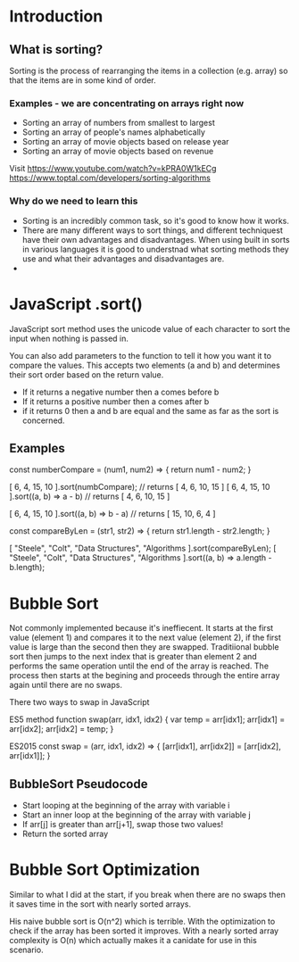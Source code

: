 # Introduction

## What is sorting?
Sorting is the process of rearranging the items in a collection (e.g. array) so that the items are in some kind of order.

### Examples - we are concentrating on arrays right now
* Sorting an array of numbers from smallest to largest
* Sorting an array of people's names alphabetically
* Sorting an array of movie objects based on release year
* Sorting an array of movie objects based on revenue

Visit
https://www.youtube.com/watch?v=kPRA0W1kECg 
https://www.toptal.com/developers/sorting-algorithms 

### Why do we need to learn this
* Sorting is an incredibly common task, so it's good to know how it works. 
* There are many different ways to sort things, and different techniquest have their own advantages and disadvantages. When using built in sorts in various languages it is good to understnad what sorting methods they use and what their advantages and disadvantages are.
* 

# JavaScript  .sort()
JavaScript sort method uses the unicode value of each character to sort the input when nothing is passed in.

You can also add parameters to the function to tell it how you want it to compare the values.  This accepts two elements (a and b) and determines their sort order based on the return value.  
* If it returns a negative number then a comes before b
* If it returns a positive number then a comes after b
* if it returns 0 then a and b are equal and the same as far as the sort is concerned.

## Examples

const numberCompare = (num1, num2) => {
  return num1 - num2;
}

[ 6, 4, 15, 10 ].sort(numbCompare);     // returns [ 4, 6, 10, 15 ]
[ 6, 4, 15, 10 ].sort((a, b) => a - b)  // returns [ 4, 6, 10, 15 ]


[ 6, 4, 15, 10 ].sort((a, b) => b - a)  // returns [ 15, 10, 6, 4 ]


const compareByLen = (str1, str2) => {
  return str1.length - str2.length;
}

[ "Steele", "Colt", "Data Structures", "Algorithms ].sort(compareByLen);
[ "Steele", "Colt", "Data Structures", "Algorithms ].sort((a, b) => a.length - b.length);

# Bubble Sort
Not commonly implemented because it's ineffiecent.  It starts at the first value (element 1) and compares it to the next value (element 2), if the first value is large than the second then they are swapped.  Traditiional bubble sort then jumps to the next index that is greater than element 2 and performs the same operation until the end of the array is reached.  The process then starts at the begining and proceeds through the entire array again until there are no swaps.

There two ways to swap in JavaScript

ES5 method
function swap(arr, idx1, idx2) {
  var temp = arr[idx1];
  arr[idx1] = arr[idx2];
  arr[idx2] = temp;
}

ES2015
const swap = (arr, idx1, idx2) => {
  [arr[idx1], arr[idx2]] = [arr[idx2], arr[idx1]];
}

## BubbleSort Pseudocode
* Start looping at the beginning of the array with variable i
* Start an inner loop at the beginning of the array with variable j
* If arr[j] is greater than arr[j+1], swap those two values! 
* Return the sorted array


# Bubble Sort Optimization
Similar to what I did at the start, if you break when there are no swaps then it saves time in the sort with nearly sorted arrays.

His naive bubble sort is O(n^2) which is terrible.  With the optimization to check if the array has been sorted it improves.  With a nearly sorted array complexity is O(n) which actually makes it a canidate for use in this scenario. 
